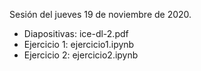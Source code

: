 Sesión del jueves 19 de noviembre de 2020.

* Diapositivas: ice-dl-2.pdf
* Ejercicio 1: ejercicio1.ipynb
* Ejercicio 2: ejercicio2.ipynb
